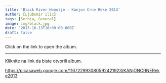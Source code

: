 ```yaml
---
title: 'Black River Homolje - Kanjon Crne Reke 2013'
author: [Ljubomir Ilic]
tags: [Serbia, General]
image: img/black.jpg
date: '2013-10-13T10:00:00.000Z'
draft: false
---
```


Click on the link to open the album.

------

Kliknite na link da biste otvorili album.

https://picasaweb.google.com/116722993080592421923/KANjONCRNEReke2013
